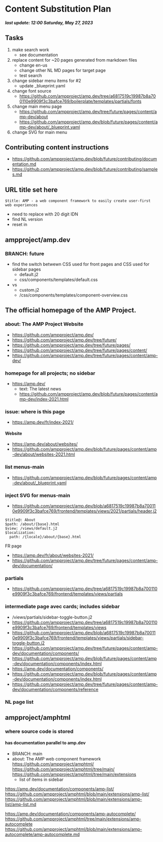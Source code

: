 # Content Substitution Plan

##### last update: 12:00 Saturday, May 27, 2023

## Tasks

1. make search work
   - see documentation
2. replace content for ~20 pages generated from markdown files
   - change en-us
   - change other NL MD pages for target page
   - test search
3. change sidebar menu items for #2
   - update _blueprint.yaml
4. change font source
   - https://github.com/ampproject/amp.dev/tree/a6817519c19987b8a700110e9909f3c3bafce769/boilerplate/templates/partials/fonts
5. change main menu page
   - https://github.com/ampproject/amp.dev/tree/future/pages/content/amp-dev/about
   - https://github.com/ampproject/amp.dev/blob/future/pages/content/amp-dev/about/_blueprint.yaml
6. change SVG for main menu

## Contributing content instructions

- https://github.com/ampproject/amp.dev/blob/future/contributing/documentation.md
- https://github.com/ampproject/amp.dev/blob/future/contributing/samples.md


## URL title set here

```
$title: AMP - a web component framework to easily create user-first web experiences
```
-  need to replace with 20 digit IDN
- find NL version
- reset in <head>

## ampproject/amp.dev

### BRANCH: future

- find the switch betwewn CSS used for front pages and CSS used for sidebar pages
   - default.j2
   - css/components/templates/default.css
- vs
   - custom.j2
   - /css/components/templates/component-overview.css

## The official homepage of the AMP Project.

### about: The AMP Project Website

- https://github.com/ampproject/amp.dev/
- https://github.com/ampproject/amp.dev/tree/future/
- https://github.com/ampproject/amp.dev/tree/future/pages/
- https://github.com/ampproject/amp.dev/tree/future/pages/content/
- https://github.com/ampproject/amp.dev/tree/future/pages/content/amp-dev/

### homepage for all projects; no sidebar

- https://amp.dev/
   - text: The latest news
   - https://github.com/ampproject/amp.dev/blob/future/pages/content/amp-dev/index-2021.html

### issue: where is this page

- https://amp.dev/fr/index-2021/

#### Website

- https://amp.dev/about/websites/
- https://github.com/ampproject/amp.dev/blob/future/pages/content/amp-dev/about/websites-2021.html

### list menus-main

- https://github.com/ampproject/amp.dev/blob/future/pages/content/amp-dev/about/_blueprint.yaml

### inject SVG for menus-main

- https://github.com/ampproject/amp.dev/blob/a6817519c19987b8a700110e9909f3c3bafce769/frontend/templates/views/2021/partials/header.j2

```
$title@: About
$path: /about/{base}.html
$view: /views/default.j2
$localization:
  path: /{locale}/about/{base}.html
```
FR page
- https://amp.dev/fr/about/websites-2021/
- https://github.com/ampproject/amp.dev/tree/future/pages/content/amp-dev/documentation/

### partials

- https://github.com/ampproject/amp.dev/tree/a6817519c19987b8a700110e9909f3c3bafce769/frontend/templates/views/partials

### intermediate page avec cards; includes sidebar

- /views/partials/sidebar-toggle-button.j2
- https://github.com/ampproject/amp.dev/tree/a6817519c19987b8a700110e9909f3c3bafce769/frontend/templates/views
- https://github.com/ampproject/amp.dev/blob/a6817519c19987b8a700110e9909f3c3bafce769/frontend/templates/views/partials/sidebar-toggle-button.j2
- https://github.com/ampproject/amp.dev/tree/future/pages/content/amp-dev/documentation/components/
- https://github.com/ampproject/amp.dev/blob/future/pages/content/amp-dev/documentation/components/index.html
- https://amp.dev/documentation/components/
- https://github.com/ampproject/amp.dev/blob/future/pages/content/amp-dev/documentation/components/index.html
- https://github.com/ampproject/amp.dev/tree/future/pages/content/amp-dev/documentation/components/reference

### NL page list

## ampproject/amphtml

### where source code is stored

#### has documentation parallel to amp.dev

- BRANCH: main
- about: The AMP web component framework
https://github.com/ampproject/amphtml/
https://github.com/ampproject/amphtml/tree/main/
https://github.com/ampproject/amphtml/tree/main/extensions
   - list of items in sidebar

https://amp.dev/documentation/components/amp-list/
https://github.com/ampproject/amphtml/blob/main/extensions/amp-list/
https://github.com/ampproject/amphtml/blob/main/extensions/amp-list/amp-list.md

https://amp.dev/documentation/components/amp-autocomplete/
https://github.com/ampproject/amphtml/tree/main/extensions/amp-autocomplete
https://github.com/ampproject/amphtml/blob/main/extensions/amp-autocomplete/amp-autocomplete.md
